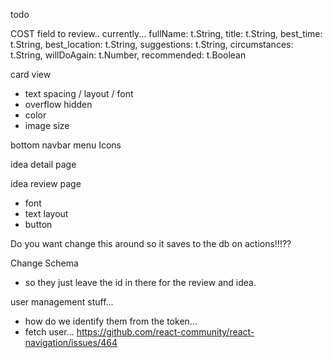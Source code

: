 todo

COST field to review..
currently...
fullName: t.String,
title: t.String,
best_time: t.String,
best_location: t.String,
suggestions: t.String,
circumstances: t.String,
willDoAgain: t.Number,
recommended: t.Boolean


card view
- text spacing / layout / font
- overflow hidden
- color
- image size

bottom navbar menu Icons

idea detail page

idea review page
- font
- text layout
- button

Do you want change this around so it saves to the db on actions!!!??

Change Schema
- so they just leave the id in there for the review and idea.

user management stuff...
- how do we identify them from the token...
- fetch user...
https://github.com/react-community/react-navigation/issues/464
